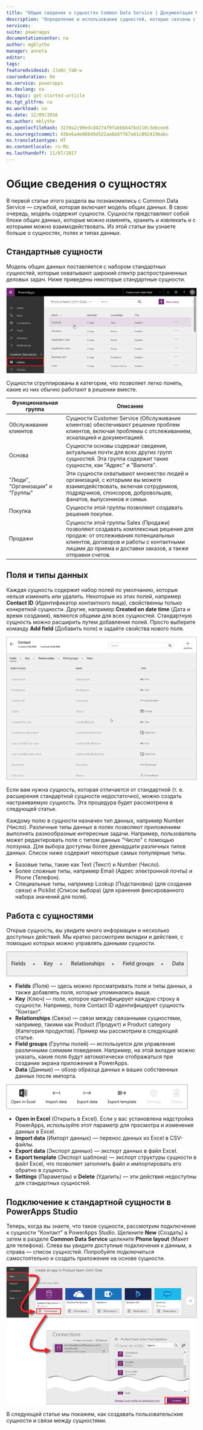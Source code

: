 ```yaml
---
title: "Общие сведения о сущностях Common Data Service | Документация Майкрософт"
description: "Определение и использование сущностей, которые связаны с бизнес-данными и процессами"
services: 
suite: powerapps
documentationcenter: na
author: mgblythe
manager: anneta
editor: 
tags: 
featuredvideoid: JJa6n_YaD-w
courseduration: 8m
ms.service: powerapps
ms.devlang: na
ms.topic: get-started-article
ms.tgt_pltfrm: na
ms.workload: na
ms.date: 12/09/2016
ms.author: mblythe
ms.openlocfilehash: 3239a2c90edcd4274f9fabbbb47bd110c3ebcee6
ms.sourcegitcommit: 43be6a4e08849d522aabb6f767a81c092419babc
ms.translationtype: HT
ms.contentlocale: ru-RU
ms.lasthandoff: 11/07/2017
---
```

# <a name="understand-entities"></a>Общие сведения о сущностях
В первой статье этого раздела вы познакомились с Common Data Service — службой, которая включает модель общих данных. В свою очередь, модель содержит сущности. Сущности представляют собой блоки общих данных, которые можно изменять, хранить и извлекать и с которыми можно взаимодействовать. Из этой статьи вы узнаете больше о сущностях, полях и типах данных.

## <a name="standard-entities"></a>Стандартные сущности
Модель общих данных поставляется с набором стандартных сущностей, которые охватывают широкий спектр распространенных деловых задач. Ниже приведены некоторые стандартные сущности.

![Стандартные сущности Common Data Service](./media/learning-common-data-service-entities/standard-entities.png)

Сущности сгруппированы в категории, что позволяет легко понять, какие из них обычно работают в решении вместе.

| Функциональная группа | Описание |
| --- | --- |
| Обслуживание клиентов |Сущности Customer Service (Обслуживание клиентов) обеспечивают решение проблем клиентов, включая проблемы с отслеживанием, эскалацией и документацией. |
| Основа |Сущности основы содержат сведения, актуальные почти для всех других групп сущностей. Эта группа содержит такие сущности, как "Адрес" и "Валюта". |
| "Люди", "Организации" и "Группы" |Эти сущности охватывают множество людей и организаций, с которыми вы можете взаимодействовать, включая сотрудников, подрядчиков, спонсоров, добровольцев, фанатов, выпускников и семьи. |
| Покупка |Сущности этой группы позволяют создавать решения покупки. |
| Продажи |Сущности этой группы Sales (Продажи) позволяют создавать комплексные решения для продаж: от отслеживания потенциальных клиентов, договоров и работы с контактными лицами до приема и доставки заказов, а также отправки счетов. |

## <a name="fields-and-data-types"></a>Поля и типы данных
Каждая сущность содержит набор полей по умолчанию, которые нельзя изменить или удалить. Некоторые из этих полей, например **Contact ID** (Идентификатор контактного лица), свойственны только конкретной сущности. Другие, например **Created on date time** (Дата и время создания), являются общими для всех сущностей. Стандартную сущность можно расширить путем добавления полей. Просто выберите команду **Add field** (Добавить поле) и задайте свойства нового поля.

![Поля и типы данных сущности "Контакт"](./media/learning-common-data-service-entities/contact-entity-fields.png)

Если вам нужна сущность, которая отличается от стандартной (т. е. расширения стандартной сущности недостаточно), можно создать настраиваемую сущность. Эта процедура будет рассмотрена в следующей статье.

Каждому полю в сущности назначен тип данных, например Number (Число). Различные типы данных в полях позволяют приложениям выполнять разнообразные интересные задачи. Например, пользователь может редактировать поле с типом данных "Число" с помощью ползунка. Для выбора доступны более двенадцати различных типов данных. Список ниже содержит некоторые самых популярные типы.

* Базовые типы, такие как Text (Текст) и Number (Число).
* Более сложные типы, например Email (Адрес электронной почты) и Phone (Телефон).
* Специальные типы, например Lookup (Подстановка) (для создания связи) и Picklist (Список выбора) (для хранения фиксированного набора значений для поля).  

## <a name="working-with-entities"></a>Работа с сущностями
Открыв сущность, вы увидите много информации и несколько доступных действий. Мы кратко рассмотрим вкладки и действия, с помощью которых можно управлять данными сущности.

![Вкладки сущности](./media/learning-common-data-service-entities/entity-tabs.png)

* **Fields** (Поля) — здесь можно просматривать поля и типы данных, а также добавлять поля, которые упоминались выше.
* **Key** (Ключ) — поле, которое идентифицирует каждую строку в сущности. Например, поле Contact ID идентифицирует сущность "Контакт".
* **Relationships** (Связи) — связи между связанными сущностями, например, такими как Product (Продукт) и Product category (Категория продуктов). Пример мы рассмотрим в следующей статье.
* **Field groups** (Группы полей) — используется для управления различными схемами поведения. Например, на этой вкладке можно указать, какие поля будут автоматически отображаться при создании экрана приложения в PowerApps.
* **Data** (Данные) — обзор образца данных и ваших собственных данных после импорта.

![Действия сущности](./media/learning-common-data-service-entities/entity-actions.png)

* **Open in Excel** (Открыть в Excel). Если у вас установлена надстройка PowerApps, используйте этот параметр для просмотра и изменения данных в Excel.
* **Import data** (Импорт данных) — перенос данных из Excel в CSV-файлы.
* **Export data** (Экспорт данных) — экспорт данных в файл Excel.
* **Export template** (Экспорт шаблона) — экспорт структуры сущности в файл Excel, что позволяет заполнить файл и импортировать его обратно в сущность.
* **Settings** (Параметры) и **Delete** (Удалить) — эти действия недоступны для стандартных сущностей.

## <a name="connecting-to-a-standard-entity-in-powerapps-studio"></a>Подключение к стандартной сущности в PowerApps Studio
Теперь, когда вы знаете, что такое сущности, рассмотрим подключение к сущности "Контакт" в PowerApps Studio. Щелкните **New** (Создать) а затем в разделе **Common Data Service** щелкните **Phone layout** (Макет для телефона). Слева вы увидите доступные подключения к данным, а справа — список сущностей. Попробуйте подключиться самостоятельно и создать приложение на основе сущности.

![Подключение к сущности в PowerApps Studio](./media/learning-common-data-service-entities/connect-to-standard-entity.png)

В следующей статье мы покажем, как создавать пользовательские сущности и связи между сущностями.

